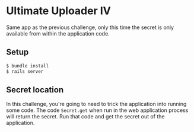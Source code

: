 # Ultimate Uploader IV

Same app as the previous challenge, only this time the secret is only
available from within the application code.

## Setup

~~~bash
$ bundle install
$ rails server
~~~

## Secret location

In this challenge, you're going to need to trick the application into
running some code. The code `Secret.get` when run in the web application
process will return the secret. Run that code and get the secret out of
the application.
